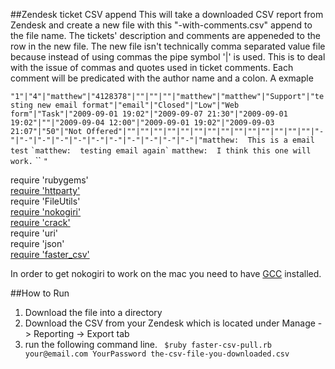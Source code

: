 ##Zendesk ticket CSV append
This will take a downloaded CSV report from Zendesk and create a new file with this "-with-comments.csv" append to the file name. The tickets' description and comments are appeneded to the row in the new file. The new file isn't technically comma separated value file because instead of using commas the pipe symbol '|' is used. This is to deal with the issue of commas and quotes used in ticket comments. Each comment will be predicated with the author name and a colon. A exmaple 

`"1"|"4"|"matthew"|"4128378"|""|""|""|"matthew"|"matthew"|"Support"|"testing new email format"|"email"|"Closed"|"Low"|"Web form"|"Task"|"2009-09-01 19:02"|"2009-09-07 21:30"|"2009-09-01 19:02"|""|"2009-09-04 12:00"|"2009-09-01 19:02"|"2009-09-03 21:07"|"50"|"Not Offered"|""|""|""|""|""|""|""|""|""|""|""|""|""|""|"-"|"-"|"-"|"-"|"-"|"-"|"-"|"-"|"-"|"-"|"-"|"matthew:  This is a email test`
``
`matthew:  testing email again`
``
`matthew:  I think this one will work.` 
``
`"`




require 'rubygems'  
[require 'httparty'](http://httparty.rubyforge.org/)  
require 'FileUtils'  
[require 'nokogiri'](http://nokogiri.org/)  
[require 'crack'](https://github.com/jnunemaker/crack)  
require 'uri'  
require 'json'  
[require 'faster_csv'](http://fastercsv.rubyforge.org/files/INSTALL.html)

In order to get nokogiri to work on the mac you need to have [GCC](https://github.com/kennethreitz/osx-gcc-installer/downloads) installed. 

##How to Run
1. Download the file into a directory 
2. Download the CSV from your Zendesk which is located under Manage -> Reporting -> Export tab 
3.  run the following command line.
` $ruby faster-csv-pull.rb your@email.com YourPassword the-csv-file-you-downloaded.csv`